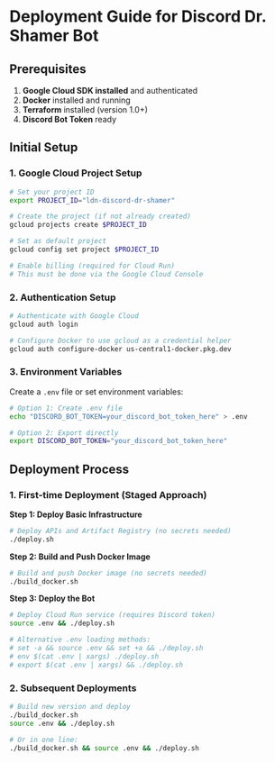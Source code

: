 # Deployment Guide for Discord Dr. Shamer Bot

## Prerequisites

1. **Google Cloud SDK installed** and authenticated
2. **Docker** installed and running
3. **Terraform** installed (version 1.0+)
4. **Discord Bot Token** ready

## Initial Setup

### 1. Google Cloud Project Setup

```bash
# Set your project ID
export PROJECT_ID="ldn-discord-dr-shamer"

# Create the project (if not already created)
gcloud projects create $PROJECT_ID

# Set as default project
gcloud config set project $PROJECT_ID

# Enable billing (required for Cloud Run)
# This must be done via the Google Cloud Console
```

### 2. Authentication Setup

```bash
# Authenticate with Google Cloud
gcloud auth login

# Configure Docker to use gcloud as a credential helper
gcloud auth configure-docker us-central1-docker.pkg.dev
```

### 3. Environment Variables

Create a `.env` file or set environment variables:
```bash
# Option 1: Create .env file
echo "DISCORD_BOT_TOKEN=your_discord_bot_token_here" > .env

# Option 2: Export directly
export DISCORD_BOT_TOKEN="your_discord_bot_token_here"
```

## Deployment Process

### 1. First-time Deployment (Staged Approach)

**Step 1: Deploy Basic Infrastructure**
```bash
# Deploy APIs and Artifact Registry (no secrets needed)
./deploy.sh
```

**Step 2: Build and Push Docker Image**
```bash
# Build and push Docker image (no secrets needed)
./build_docker.sh
```

**Step 3: Deploy the Bot**
```bash
# Deploy Cloud Run service (requires Discord token)
source .env && ./deploy.sh

# Alternative .env loading methods:
# set -a && source .env && set +a && ./deploy.sh
# env $(cat .env | xargs) ./deploy.sh
# export $(cat .env | xargs) && ./deploy.sh
```

### 2. Subsequent Deployments

```bash
# Build new version and deploy
./build_docker.sh
source .env && ./deploy.sh

# Or in one line:
./build_docker.sh && source .env && ./deploy.sh
```
